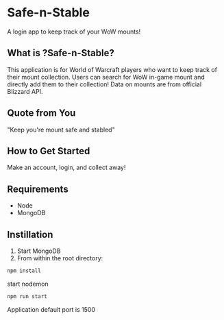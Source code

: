 # Safe-n-Stable
A login app to keep track of your WoW mounts!

## What is ?Safe-n-Stable? ##
This application is for World of Warcraft players who want to keep track of their mount collection. Users can search for WoW in-game mount and directly add them to their collection! Data on mounts are from official Blizzard API.

## Quote from You ##
"Keep you're mount safe and stabled"

## How to Get Started ##
Make an account, login, and collect away!

## Requirements
- Node
- MongoDB

## Instillation ##
1) Start MongoDB
2) From within the root directory:

```sh
npm install
```

start nodemon

```sh
npm run start
```
Application default port is 1500
